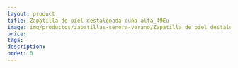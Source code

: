 ```yaml
---
layout: product
title: Zapatilla de piel destalonada cuña alta_49Eu
image: img/productos/zapatillas-senora-verano/Zapatilla de piel destalonada cuña alta_49Eu.webp
price: 
tags: 
description: 
order: 0
---
```

